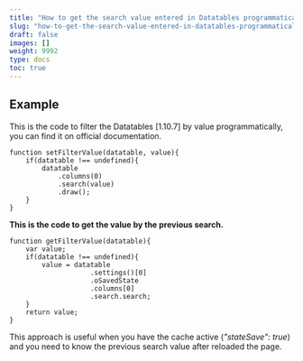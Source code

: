 ```yaml
---
title: "How to get the search value entered in Datatables programmatically?"
slug: "how-to-get-the-search-value-entered-in-datatables-programmatically"
draft: false
images: []
weight: 9992
type: docs
toc: true
---
```


## Example
This is the code to filter the Datatables [1.10.7] by value programmatically, you can find it on official documentation.


    function setFilterValue(datatable, value){
        if(datatable !== undefined){
            datatable
                .columns(0)
                .search(value)
                .draw();
        }    
    }


**This is the code to get the value by the previous search.**


    function getFilterValue(datatable){
        var value;
        if(datatable !== undefined){
            value = datatable
                        .settings()[0]
                        .oSavedState
                        .columns[0]
                        .search.search;
        }
        return value;
    }

This approach is useful when you have the cache active (*"stateSave": true*) and you need to know the previous search value after reloaded the page.

